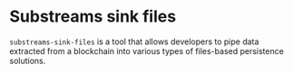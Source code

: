 # Substreams sink files

`substreams-sink-files` is a tool that allows developers to pipe data extracted from a blockchain into various types of files-based persistence solutions.
